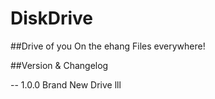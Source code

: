 DiskDrive
===============

##Drive of you On the ehang
Files everywhere!

##Version & Changelog

-- 1.0.0 Brand New Drive 
lll